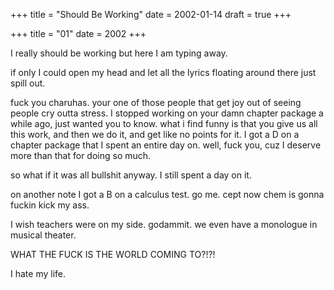+++
title = "Should Be Working"
date = 2002-01-14
draft = true
+++

+++
title = "01"
date = 2002
+++

I really should be working but here I am typing away.

if only I could open my head and let all the lyrics floating around there just spill out.

fuck you charuhas. your one of those people that get joy out of seeing people cry outta stress. I stopped working on your damn chapter package a while ago, just wanted you to know. what i find funny is that you give us all this work, and then we do it, and get like no points for it. I got a D on a chapter package that I spent an entire day on. well, fuck you, cuz I deserve more than that for doing so much.

so what if it was all bullshit anyway. I still spent a day on it.

on another note I got a B on a calculus test. go me. cept now chem is gonna fuckin kick my ass.

I wish teachers were on my side. godammit. we even have a monologue in musical theater.

WHAT THE FUCK IS THE WORLD COMING TO?!?!

I hate my life.